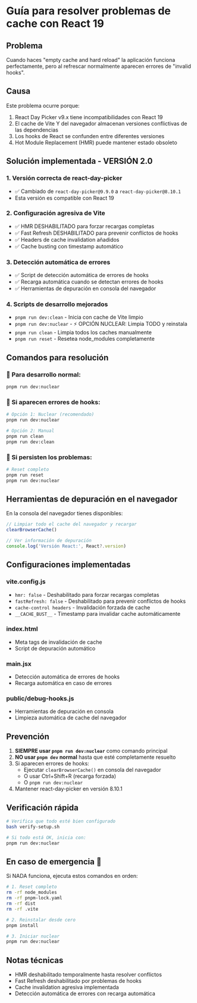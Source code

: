 # Guía para resolver problemas de cache con React 19

## Problema
Cuando haces "empty cache and hard reload" la aplicación funciona perfectamente, pero al refrescar normalmente aparecen errores de "invalid hooks".

## Causa
Este problema ocurre porque:
1. React Day Picker v9.x tiene incompatibilidades con React 19
2. El cache de Vite Y del navegador almacenan versiones conflictivas de las dependencias
3. Los hooks de React se confunden entre diferentes versiones
4. Hot Module Replacement (HMR) puede mantener estado obsoleto

## Solución implementada - VERSIÓN 2.0

### 1. Versión correcta de react-day-picker
- ✅ Cambiado de `react-day-picker@9.9.0` a `react-day-picker@8.10.1`
- Esta versión es compatible con React 19

### 2. Configuración agresiva de Vite
- ✅ HMR DESHABILITADO para forzar recargas completas
- ✅ Fast Refresh DESHABILITADO para prevenir conflictos de hooks
- ✅ Headers de cache invalidation añadidos
- ✅ Cache busting con timestamp automático

### 3. Detección automática de errores
- ✅ Script de detección automática de errores de hooks
- ✅ Recarga automática cuando se detectan errores de hooks
- ✅ Herramientas de depuración en consola del navegador

### 4. Scripts de desarrollo mejorados
- `pnpm run dev:clean` - Inicia con cache de Vite limpio
- `pnpm run dev:nuclear` - ⚡ OPCIÓN NUCLEAR: Limpia TODO y reinstala
- `pnpm run clean` - Limpia todos los caches manualmente
- `pnpm run reset` - Resetea node_modules completamente

## Comandos para resolución

### 🚀 Para desarrollo normal:
```bash
pnpm run dev:nuclear
```

### 🧹 Si aparecen errores de hooks:
```bash
# Opción 1: Nuclear (recomendado)
pnpm run dev:nuclear

# Opción 2: Manual
pnpm run clean
pnpm run dev:clean
```

### 🔧 Si persisten los problemas:
```bash
# Reset completo
pnpm run reset
pnpm run dev:nuclear
```

## Herramientas de depuración en el navegador

En la consola del navegador tienes disponibles:

```javascript
// Limpiar todo el cache del navegador y recargar
clearBrowserCache()

// Ver información de depuración
console.log('Versión React:', React?.version)
```

## Configuraciones implementadas

### vite.config.js
- `hmr: false` - Deshabilitado para forzar recargas completas
- `fastRefresh: false` - Deshabilitado para prevenir conflictos de hooks
- `cache-control headers` - Invalidación forzada de cache
- `__CACHE_BUST__` - Timestamp para invalidar cache automáticamente

### index.html
- Meta tags de invalidación de cache
- Script de depuración automático

### main.jsx
- Detección automática de errores de hooks
- Recarga automática en caso de errores

### public/debug-hooks.js
- Herramientas de depuración en consola
- Limpieza automática de cache del navegador

## Prevención

1. **SIEMPRE usar `pnpm run dev:nuclear`** como comando principal
2. **NO usar `pnpm dev` normal** hasta que esté completamente resuelto
3. Si aparecen errores de hooks:
   - Ejecutar `clearBrowserCache()` en consola del navegador
   - O usar Ctrl+Shift+R (recarga forzada)
   - O `pnpm run dev:nuclear`
4. Mantener react-day-picker en versión 8.10.1

## Verificación rápida

```bash
# Verifica que todo esté bien configurado
bash verify-setup.sh

# Si todo está OK, inicia con:
pnpm run dev:nuclear
```

## En caso de emergencia 🚨

Si NADA funciona, ejecuta estos comandos en orden:

```bash
# 1. Reset completo
rm -rf node_modules
rm -rf pnpm-lock.yaml
rm -rf dist
rm -rf .vite

# 2. Reinstalar desde cero
pnpm install

# 3. Iniciar nuclear
pnpm run dev:nuclear
```

## Notas técnicas

- HMR deshabilitado temporalmente hasta resolver conflictos
- Fast Refresh deshabilitado por problemas de hooks
- Cache invalidation agresiva implementada
- Detección automática de errores con recarga automática
